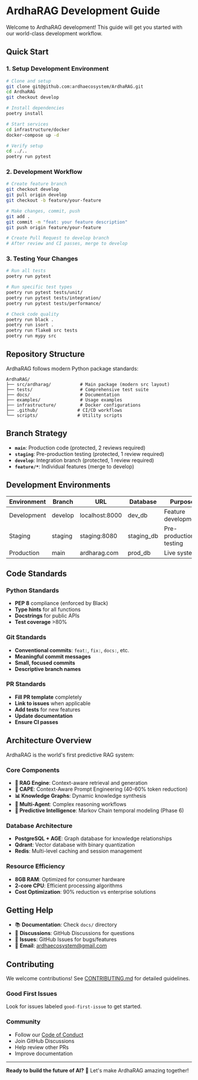# ArdhaRAG Development Guide

Welcome to ArdhaRAG development! This guide will get you started with our world-class development workflow.

## Quick Start

### 1. Setup Development Environment
```bash
# Clone and setup
git clone git@github.com:ardhaecosystem/ArdhaRAG.git
cd ArdhaRAG
git checkout develop

# Install dependencies  
poetry install

# Start services
cd infrastructure/docker
docker-compose up -d

# Verify setup
cd ../..
poetry run pytest
```

### 2. Development Workflow
```bash
# Create feature branch
git checkout develop
git pull origin develop
git checkout -b feature/your-feature

# Make changes, commit, push
git add .
git commit -m "feat: your feature description"  
git push origin feature/your-feature

# Create Pull Request to develop branch
# After review and CI passes, merge to develop
```

### 3. Testing Your Changes
```bash
# Run all tests
poetry run pytest

# Run specific test types
poetry run pytest tests/unit/
poetry run pytest tests/integration/
poetry run pytest tests/performance/

# Check code quality
poetry run black .
poetry run isort .
poetry run flake8 src tests
poetry run mypy src
```

## Repository Structure

ArdhaRAG follows modern Python package standards:

```
ArdhaRAG/
├── src/ardharag/           # Main package (modern src layout)
├── tests/                  # Comprehensive test suite
├── docs/                   # Documentation
├── examples/               # Usage examples
├── infrastructure/         # Docker configurations
├── .github/               # CI/CD workflows
└── scripts/               # Utility scripts
```

## Branch Strategy

- **`main`**: Production code (protected, 2 reviews required)
- **`staging`**: Pre-production testing (protected, 1 review required)  
- **`develop`**: Integration branch (protected, 1 review required)
- **`feature/*`**: Individual features (merge to develop)

## Development Environments

| Environment | Branch | URL | Database | Purpose |
|-------------|--------|-----|----------|---------|
| Development | develop | localhost:8000 | dev_db | Feature development |
| Staging | staging | staging:8080 | staging_db | Pre-production testing |
| Production | main | ardharag.com | prod_db | Live system |

## Code Standards

### Python Standards
- **PEP 8** compliance (enforced by Black)
- **Type hints** for all functions
- **Docstrings** for public APIs
- **Test coverage** >80%

### Git Standards
- **Conventional commits**: `feat:`, `fix:`, `docs:`, etc.
- **Meaningful commit messages**
- **Small, focused commits**
- **Descriptive branch names**

### PR Standards
- **Fill PR template** completely
- **Link to issues** when applicable
- **Add tests** for new features
- **Update documentation**
- **Ensure CI passes**

## Architecture Overview

ArdhaRAG is the world's first predictive RAG system:

### Core Components
- **🎯 RAG Engine**: Context-aware retrieval and generation
- **🔮 CAPE**: Context-Aware Prompt Engineering (40-60% token reduction)
- **📊 Knowledge Graphs**: Dynamic knowledge synthesis
- **🤖 Multi-Agent**: Complex reasoning workflows
- **🔮 Predictive Intelligence**: Markov Chain temporal modeling (Phase 6)

### Database Architecture  
- **PostgreSQL + AGE**: Graph database for knowledge relationships
- **Qdrant**: Vector database with binary quantization
- **Redis**: Multi-level caching and session management

### Resource Efficiency
- **8GB RAM**: Optimized for consumer hardware
- **2-core CPU**: Efficient processing algorithms
- **Cost Optimization**: 90% reduction vs enterprise solutions

## Getting Help

- 📚 **Documentation**: Check `docs/` directory
- 💬 **Discussions**: GitHub Discussions for questions
- 🐛 **Issues**: GitHub Issues for bugs/features  
- 📧 **Email**: ardhaecosystem@gmail.com

## Contributing

We welcome contributions! See [CONTRIBUTING.md](CONTRIBUTING.md) for detailed guidelines.

### Good First Issues
Look for issues labeled `good-first-issue` to get started.

### Community
- Follow our [Code of Conduct](CODE_OF_CONDUCT.md)
- Join GitHub Discussions
- Help review other PRs
- Improve documentation

---

**Ready to build the future of AI?** 🚀 Let's make ArdhaRAG amazing together!
